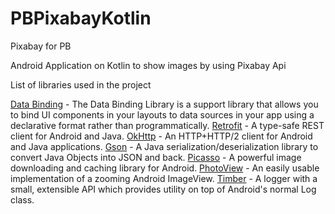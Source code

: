 # PBPixabayKotlin

Pixabay for PB

Android Application on Kotlin to show images by using Pixabay Api

List of libraries used in the project

[Data Binding](https://developer.android.com/topic/libraries/data-binding/#java) - The Data Binding Library is a support library that allows you to bind UI components in your layouts to data sources in your app using a declarative format rather than programmatically.
[Retrofit](https://square.github.io/retrofit/) - A type-safe REST client for Android and Java.
[OkHttp](https://github.com/square/okhttp) - An HTTP+HTTP/2 client for Android and Java applications.
[Gson](https://github.com/google/gson) - A Java serialization/deserialization library to convert Java Objects into JSON and back.
[Picasso](https://square.github.io/picasso/) - A powerful image downloading and caching library for Android.
[PhotoView](https://github.com/chrisbanes/PhotoView) - An easily usable implementation of a zooming Android ImageView.
[Timber](https://github.com/JakeWharton/timber) - A logger with a small, extensible API which provides utility on top of Android's normal Log class.
